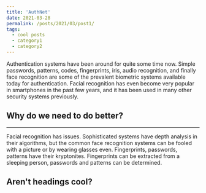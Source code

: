 ```yaml
---
title: 'AuthNet'
date: 2021-03-28
permalink: /posts/2021/03/post1/
tags:
  - cool posts
  - category1
  - category2
---
```


Authentication systems have been around for quite some time now. Simple passwords, patterns, codes, fingerprints, iris, audio recognition, and finally face recognition are some of the prevalent biometric systems available today for authentication. Facial recognition has even become very popular in smartphones in the past few years, and it has been used in many other security systems previously.

## Why do we need to do better?
---
Facial recognition has issues. Sophisticated systems have depth analysis in their algorithms, but the common face recognition systems can be fooled with a picture or by wearing glasses even. Fingerprints, passwords, patterns have their kryptonites. Fingerprints can be extracted from a sleeping person, passwords and patterns can be determined.


Aren't headings cool?
------
